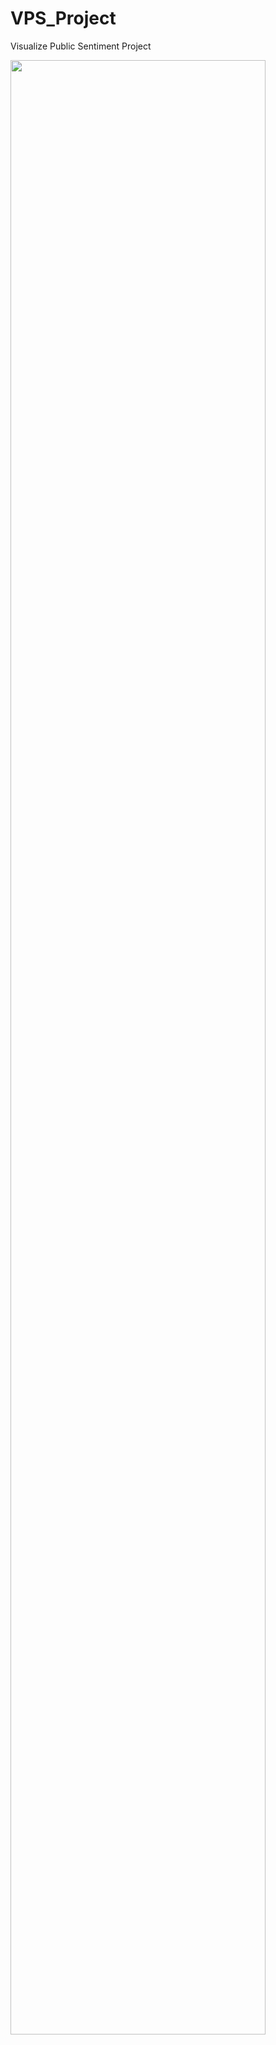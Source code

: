# VPS_Project
Visualize Public Sentiment Project

<img width="90%" src="https://github.com/park-cho-eun/VPS_Project/issues/1#issue-1877614778.jpg"/>

